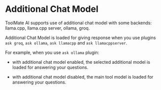 # Additional Chat Model

ToolMate AI supports use of additional chat model with some backends: llama.cpp, llama.cpp server, ollama, groq.

Additional Chat Model is loaded for giving response when you use plugins `ask groq`, `ask ollama`, `ask llamacpp` and `ask llamacppserver`.

For example, when you use `ask ollama` plugin:

* with additional chat model enabled, the selected additional model is loaded for answering your questions.

* with additional chat model disabled, the main tool model is loaded for answering your questions.